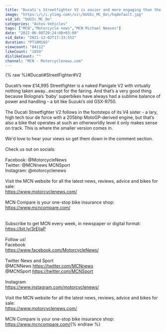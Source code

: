 ```yaml
---
title: "Ducati's Streetfighter V2 is easier and more engaging than the bigger V4 | MCN Review"
image: "https:\/\/i.ytimg.com\/vi\/bUUIc_MC_Oo\/hqdefault.jpg"
vid_id: "bUUIc_MC_Oo"
categories: "Autos-Vehicles"
tags: ["MCN","Motorcycle news","MCN Michael Neeves"]
date: "2022-06-08T20:24:08+03:00"
vid_date: "2021-12-02T17:33:55Z"
duration: "PT10M16S"
viewcount: "84112"
likeCount: "1859"
dislikeCount: ""
channel: "MCN - Motorcyclenews.com"
---
```

{% raw %}#Ducati#StreetFighter#V2<br /><br />Ducati’s new £14,995 Streetfighter is a naked Panigale V2 with virtually nothing taken away…except for the fairing. And that’s a very good thing because Bologna’s ‘baby’ superbikes have always had a sublime balance of power and handling - a bit like Suzuki’s old GSX-R750.<br /><br />The Ducati Streetfighter V2 follows in the footsteps of its V4 sister - a lary, high tech tour de force with a 205bhp MotoGP-derived engine, but that’s also a bike that operates at such an otherworldly level it only makes sense on track. This is where the smaller version comes in.<br /><br />We'd love to hear your views so get them down in the comment section.<br /><br />Check us out on socials:<br /><br />Facebook: @MotorcycleNews<br />Twitter: @MCNnews MCNSport<br />Instagram: @motorcyclenews<br /><br />Visit the MCN website for all the latest news, reviews, advice and bikes for sale: <br /><a rel="nofollow" target="blank" href="https://www.motorcyclenews.com/​​">https://www.motorcyclenews.com/​​</a><br /><br />MCN Compare is your one-stop bike insurance shop: <a rel="nofollow" target="blank" href="https://www.mcncompare.com/">https://www.mcncompare.com/</a><br /><br /><br />Subscribe to get MCN every week, in newspaper or digital format: <a rel="nofollow" target="blank" href="https://bit.ly/3rEIjaP">https://bit.ly/3rEIjaP</a> <br /><br />Follow us!<br />Facebook<br /><a rel="nofollow" target="blank" href="https://www.facebook.com/MotorcycleNews/">https://www.facebook.com/MotorcycleNews/</a> <br /><br />Twitter News and Sport<br />@MCNNews <a rel="nofollow" target="blank" href="https://twitter.com/MCNnews">https://twitter.com/MCNnews</a> <br />@MCNSport <a rel="nofollow" target="blank" href="https://twitter.com/MCNSport">https://twitter.com/MCNSport</a> <br /><br />Instagram<br /><a rel="nofollow" target="blank" href="https://www.instagram.com/motorcyclenews/">https://www.instagram.com/motorcyclenews/</a> <br /><br />Visit the MCN website for all the latest news, reviews, advice and bikes for sale: <br /><a rel="nofollow" target="blank" href="https://www.motorcyclenews.com/">https://www.motorcyclenews.com/</a><br /><br />MCN Compare is your one-stop bike insurance shop: <a rel="nofollow" target="blank" href="https://www.mcncompare.com/">https://www.mcncompare.com/</a>{% endraw %}
